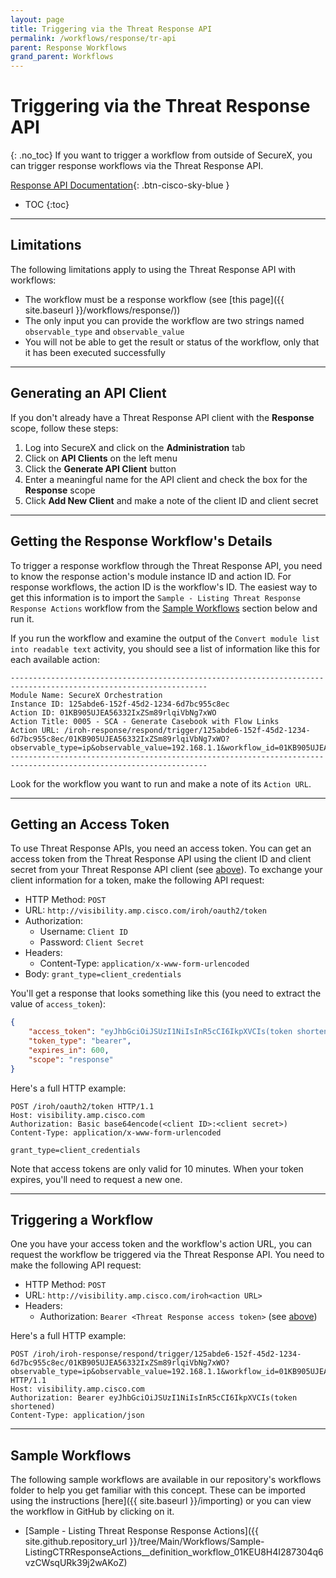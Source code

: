 ```yaml
---
layout: page
title: Triggering via the Threat Response API
permalink: /workflows/response/tr-api
parent: Response Workflows
grand_parent: Workflows
---
```


# Triggering via the Threat Response API
{: .no_toc}
If you want to trigger a workflow from outside of SecureX, you can trigger response workflows via the Threat Response API.

[Response API Documentation](https://visibility.amp.cisco.com/iroh/iroh-response/index.html){: .btn-cisco-sky-blue }

- TOC
{:toc}

---

## Limitations
The following limitations apply to using the Threat Response API with workflows:
* The workflow must be a response workflow (see [this page]({{ site.baseurl }}/workflows/response/))
* The only input you can provide the workflow are two strings named `observable_type` and `observable_value`
* You will not be able to get the result or status of the workflow, only that it has been executed successfully

---

## Generating an API Client
If you don't already have a Threat Response API client with the **Response** scope, follow these steps:

1. Log into SecureX and click on the **Administration** tab
1. Click on **API Clients** on the left menu
1. Click the **Generate API Client** button
1. Enter a meaningful name for the API client and check the box for the **Response** scope
1. Click **Add New Client** and make a note of the client ID and client secret

---

## Getting the Response Workflow's Details
To trigger a response workflow through the Threat Response API, you need to know the response action's module instance ID and action ID. For response workflows, the action ID is the workflow's ID. The easiest way to get this information is to import the `Sample - Listing Threat Response Response Actions` workflow from the [Sample Workflows](#sample-workflows) section below and run it.

If you run the workflow and examine the output of the `Convert module list into readable text` activity, you should see a list of information like this for each available action:
```text
------------------------------------------------------------------------------------------------------------------
Module Name: SecureX Orchestration
Instance ID: 125abde6-152f-45d2-1234-6d7bc955c8ec
Action ID: 01KB905UJEA56332IxZSm89rlqiVbNg7xWO
Action Title: 0005 - SCA - Generate Casebook with Flow Links
Action URL: /iroh-response/respond/trigger/125abde6-152f-45d2-1234-6d7bc955c8ec/01KB905UJEA56332IxZSm89rlqiVbNg7xWO?observable_type=ip&observable_value=192.168.1.1&workflow_id=01KB905UJEA56332IxZSm89rlqiVbNg7xWO
------------------------------------------------------------------------------------------------------------------
```

Look for the workflow you want to run and make a note of its `Action URL`.

---

## Getting an Access Token
To use Threat Response APIs, you need an access token. You can get an access token from the Threat Response API using the client ID and client secret from your Threat Response API client (see [above](#generating-an-api-client)). To exchange your client information for a token, make the following API request:
* HTTP Method: `POST`
* URL: `http://visibility.amp.cisco.com/iroh/oauth2/token`
* Authorization:
	* Username: `Client ID`
	* Password: `Client Secret`
* Headers:
	* Content-Type: `application/x-www-form-urlencoded`
* Body: `grant_type=client_credentials`

You'll get a response that looks something like this (you need to extract the value of `access_token`):
```json
{
    "access_token": "eyJhbGciOiJSUzI1NiIsInR5cCI6IkpXVCIs(token shortened)",
    "token_type": "bearer",
    "expires_in": 600,
    "scope": "response"
}
```

Here's a full HTTP example:
```text
POST /iroh/oauth2/token HTTP/1.1
Host: visibility.amp.cisco.com
Authorization: Basic base64encode(<client ID>:<client secret>)
Content-Type: application/x-www-form-urlencoded

grant_type=client_credentials
```

Note that access tokens are only valid for 10 minutes. When your token expires, you'll need to request a new one.

---

## Triggering a Workflow
One you have your access token and the workflow's action URL, you can request the workflow be triggered via the Threat Response API. You need to make the following API request:
* HTTP Method: `POST`
* URL: `http://visibility.amp.cisco.com/iroh<action URL>`
* Headers:
	* Authorization: `Bearer <Threat Response access token>` (see [above](#getting-an-access-token))

Here's a full HTTP example:
```text
POST /iroh/iroh-response/respond/trigger/125abde6-152f-45d2-1234-6d7bc955c8ec/01KB905UJEA56332IxZSm89rlqiVbNg7xWO?observable_type=ip&observable_value=192.168.1.1&workflow_id=01KB905UJEA56332IxZSm89rlqiVbNg7xWO HTTP/1.1
Host: visibility.amp.cisco.com
Authorization: Bearer eyJhbGciOiJSUzI1NiIsInR5cCI6IkpXVCIs(token shortened)
Content-Type: application/json
```

---

## Sample Workflows
The following sample workflows are available in our repository's workflows folder to help you get familiar with this concept. These can be imported using the instructions [here]({{ site.baseurl }}/importing) or you can view the workflow in GitHub by clicking on it.

* [Sample - Listing Threat Response Response Actions]({{ site.github.repository_url }}/tree/Main/Workflows/Sample-ListingCTRResponseActions__definition_workflow_01KEU8H4I287304q6vzCWsqURk39j2wAKoZ)